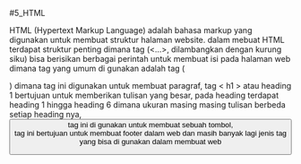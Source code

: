#5_HTML

HTML (Hypertext Markup Language) adalah bahasa markup yang digunakan untuk membuat struktur halaman website. 
dalam mebuat HTML terdapat struktur penting dimana tag (<...>, dilambangkan dengan kurung siku) bisa berisikan berbagai perintah untuk membuat isi pada halaman web
dimana tag yang umum di gunakan adalah tag (<p>) dimana tag ini digunakan untuk membuat paragraf, tag < h1 > atau heading 1 bertujuan untuk memberikan tulisan yang besar, pada heading terdapat heading 1 hingga heading 6 dimana ukuran masing masing tulisan berbeda setiap heading nya, <button> tag ini di gunakan untuk membuat sebuah tombol, <footer> tag ini bertujuan untuk membuat footer dalam web dan masih banyak lagi jenis tag yang bisa di gunakan dalam membuat web
